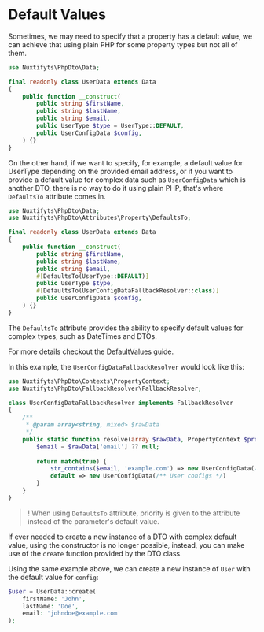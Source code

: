 Default Values
=

Sometimes, we may need to specify that a property has a default value,
we can achieve that using plain PHP for some property types but not all of them.

```php
use Nuxtifyts\PhpDto\Data;

final readonly class UserData extends Data
{
    public function __construct(
        public string $firstName,
        public string $lastName,
        public string $email,
        public UserType $type = UserType::DEFAULT,
        public UserConfigData $config,
    ) {}
}
```

On the other hand, if we want to specify, for example, a default value for UserType depending
on the provided email address, or if you want to provide a default value for complex data such as
`UserConfigData` which is another DTO, there is no way to do it using plain PHP,
that's where `DefaultsTo` attribute comes in.

```php
use Nuxtifyts\PhpDto\Data;
use Nuxtifyts\PhpDto\Attributes\Property\DefaultsTo;

final readonly class UserData extends Data
{
    public function __construct(
        public string $firstName,
        public string $lastName,
        public string $email,
        #[DefaultsTo(UserType::DEFAULT)]
        public UserType $type,
        #[DefaultsTo(UserConfigDataFallbackResolver::class)]
        public UserConfigData $config,
    ) {}
}
```

The `DefaultsTo` attribute provides the ability to specify default values for complex types,
such as DateTimes and DTOs.

For more details checkout the [DefaultValues](https://github.com/nuxtifyts/php-dto/blob/main/docs/DefaultValues.md)
guide.

In this example, the `UserConfigDataFallbackResolver` would look like this:

```php
use Nuxtifyts\PhpDto\Contexts\PropertyContext;
use Nuxtifyts\PhpDto\FallbackResolver\FallbackResolver;

class UserConfigDataFallbackResolver implements FallbackResolver
{
    /** 
     * @param array<string, mixed> $rawData 
     */
    public static function resolve(array $rawData, PropertyContext $property) : mixed{
        $email = $rawData['email'] ?? null;
        
        return match(true) {
            str_contains($email, 'example.com') => new UserConfigData(/** Admin configs */),
            default => new UserConfigData(/** User configs */)
        }
    }
}
```

>! When using `DefaultsTo` attribute, priority is given to the attribute instead of the parameter's default value.

If ever needed to create a new instance of a DTO with complex default value, 
using the constructor is no longer possible, instead, you can make use of the 
`create` function provided by the DTO class.

Using the same example above, we can create a new instance of `User` with the default value for `config`:

```php
$user = UserData::create(
    firstName: 'John',
    lastName: 'Doe',
    email: 'johndoe@example.com'
);
```
